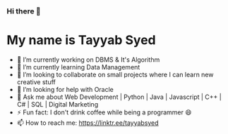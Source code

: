 ### Hi there 👋

# My name is Tayyab Syed
- 🔭 I’m currently working on DBMS & It's Algorithm 
- 🌱 I’m currently learning Data Management 
- 👯 I’m looking to collaborate on small projects where I can learn new creative stuff
- 🤔 I’m looking for help with Oracle
- 💬 Ask me about Web Development | Python | Java | Javascript | C++ | C# | SQL | Digital Marketing
- ⚡ Fun fact: I don't drink coffee while being a programmer 😄
- 📫 How to reach me: https://linktr.ee/tayyabsyed 

